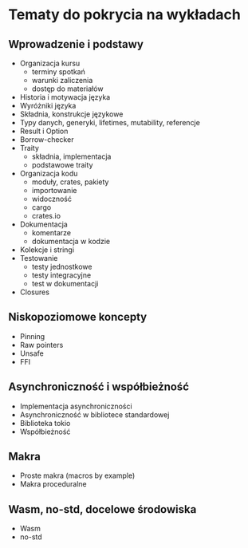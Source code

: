 # Tematy do pokrycia na wykładach

## Wprowadzenie i podstawy

- Organizacja kursu
  - terminy spotkań
  - warunki zaliczenia
  - dostęp do materiałów
- Historia i motywacja języka
- Wyróżniki języka
- Składnia, konstrukcje językowe
- Typy danych, generyki, lifetimes, mutability, referencje
- Result i Option
- Borrow-checker
- Traity
  - składnia, implementacja
  - podstawowe traity
- Organizacja kodu
  - moduły, crates, pakiety
  - importowanie
  - widoczność
  - cargo
  - crates.io
- Dokumentacja
  - komentarze
  - dokumentacja w kodzie
- Kolekcje i stringi
- Testowanie
  - testy jednostkowe
  - testy integracyjne
  - test w dokumentacji
- Closures

## Niskopoziomowe koncepty

- Pinning
- Raw pointers
- Unsafe
- FFI

## Asynchroniczność i współbieżność

- Implementacja asynchroniczności
- Asynchroniczność w bibliotece standardowej
- Biblioteka tokio
- Współbieżność

## Makra

- Proste makra (macros by example)
- Makra proceduralne

## Wasm, no-std, docelowe środowiska

- Wasm
- no-std
